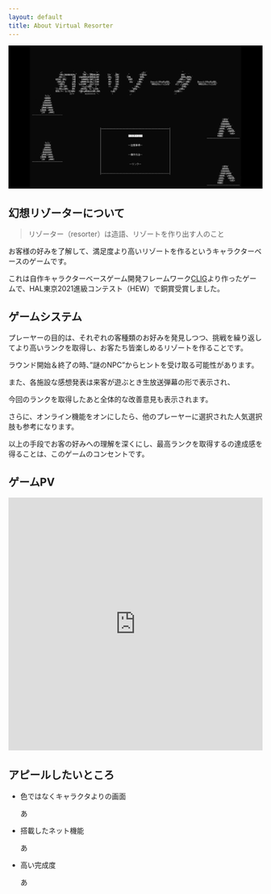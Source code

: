 ```yaml
---
layout: default
title: About Virtual Resorter
---
```


![Title](../../assets/resort_title.png)

## 幻想リゾーターについて

>リゾーター（resorter）は造語、リゾートを作り出す人のこと

お客様の好みを了解して、満足度より高いリゾートを作るというキャラクターベースのゲームです。

これは自作キャラクターベースゲーム開発フレームワーク[CLIG](https://github.com/HIBICUS-CAI/CLIG)より作ったゲームで、HAL東京2021進級コンテスト（HEW）で銅賞受賞しました。

## ゲームシステム

プレーヤーの目的は、それぞれの客種類のお好みを発見しつつ、挑戦を繰り返してより高いランクを取得し、お客たち皆楽しめるリゾートを作ることです。

ラウンド開始＆終了の時、”謎のNPC”からヒントを受け取る可能性があります。

また、各施設な感想発表は来客が遊ぶとき生放送弾幕の形で表示され、

今回のランクを取得したあと全体的な改善意見も表示されます。

さらに、オンライン機能をオンにしたら、他のプレーヤーに選択された人気選択肢も参考になります。

以上の手段でお客の好みへの理解を深くにし、最高ランクを取得するの達成感を得ることは、このゲームのコンセントです。

## ゲームPV

<iframe width="100%" height="500" src="https://www.youtube.com/embed/_W7PwgBUOoA" title="YouTube video player" frameborder="0" allow="accelerometer; autoplay; clipboard-write; encrypted-media; gyroscope; picture-in-picture" allowfullscreen></iframe>

## アピールしたいところ

- 色ではなくキャラクタよりの画面

    あ

- 搭載したネット機能

    あ

- 高い完成度

    あ